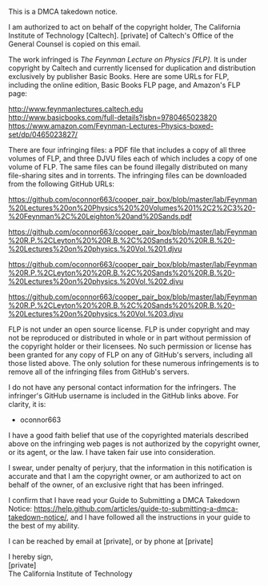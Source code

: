 This is a DMCA takedown notice.

I am authorized to act on behalf of the copyright holder, The California
Institute of Technology [Caltech]. [private] of Caltech's Office of the
General Counsel is copied on this email.

The work infringed is *The Feynman Lecture on Physics *[FLP]*.* It is under
copyright by Caltech and currently licensed for duplication and
distribution exclusively by publisher Basic Books. Here are some URLs for
FLP, including the online edition, Basic Books FLP page, and Amazon's FLP
page:

http://www.feynmanlectures.caltech.edu  
http://www.basicbooks.com/full-details?isbn=9780465023820  
https://www.amazon.com/Feynman-Lectures-Physics-boxed-set/dp/0465023827/

There are four infringing files: a PDF file that includes a copy of all
three volumes of FLP, and three DJVU files each of which includes a copy of
one volume of FLP. The same files can be found illegally distributed on
many file-sharing sites and in torrents. The infringing files can be
downloaded from the following GitHub URLs:

https://github.com/oconnor663/cooper_pair_box/blob/master/lab/Feynman%20Lectures%20on%20Physics%20%20Volumes%201%2C2%2C3%20-%20Feynman%2C%20Leighton%20and%20Sands.pdf

https://github.com/oconnor663/cooper_pair_box/blob/master/lab/Feynman%20R.P.%2CLeyton%20%20R.B.%2C%20Sands%20%20R.B.%20-%20Lectures%20on%20physics.%20Vol.%201.djvu

https://github.com/oconnor663/cooper_pair_box/blob/master/lab/Feynman%20R.P.%2CLeyton%20%20R.B.%2C%20Sands%20%20R.B.%20-%20Lectures%20on%20physics.%20Vol.%202.djvu

https://github.com/oconnor663/cooper_pair_box/blob/master/lab/Feynman%20R.P.%2CLeyton%20%20R.B.%2C%20Sands%20%20R.B.%20-%20Lectures%20on%20physics.%20Vol.%203.djvu

FLP is not under an open source license.
FLP is under copyright and may not be reproduced or distributed in whole or
in part without permission of the copyright holder or their licensees. No
such permission or license has been granted for any copy of FLP on any of
GitHub's servers, including all those listed above. The only solution for
these numerous infringements is to remove all of the infringing files from
GitHub's servers.

I do not have any personal contact information for the infringers. The
infringer's GitHub username is included in the GitHub links above. For
clarity, it is:

- oconnor663

I have a good faith belief that use of the copyrighted materials described
above on the infringing web pages is not authorized by the copyright owner,
or its agent, or the law. I have taken fair use into consideration.

I swear, under penalty of perjury, that the information in this
notification is accurate and that I am the copyright owner, or am
authorized to act on behalf of the owner, of an exclusive right that has
been infringed.

I confirm that I have read your Guide to Submitting a DMCA Takedown Notice:
https://help.github.com/articles/guide-to-submitting-a-dmca-takedown-notice/,
and I have followed all the instructions in your guide to the best of my
ability.

I can be reached by email at [private], or by phone at [private]

I hereby sign,  
[private]  
The California Institute of Technology
